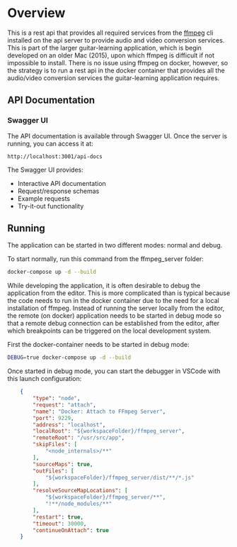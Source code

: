 # Overview

This is a rest api that provides all required services from the [ffmpeg](https://ffmpeg.org/) cli installed on the api server to provide audio and video conversion services.  This is part of the larger guitar-learning application, which is begin developed on an older Mac (2015), upon which ffmpeg is difficult if not impossible to install.  There is no issue using ffmpeg on docker, however, so the strategy is to run a rest api in the docker container that provides all the audio/video conversion services the guitar-learning application requires.

## API Documentation

### Swagger UI
The API documentation is available through Swagger UI. Once the server is running, you can access it at:

```
http://localhost:3001/api-docs
```

The Swagger UI provides:
- Interactive API documentation
- Request/response schemas
- Example requests
- Try-it-out functionality

## Running

The application can be started in two different modes: normal and debug.

To start normally, run this command from the ffmpeg_server folder:

```bash
docker-compose up -d --build
```

While developing the application, it is often desirable to debug the application from the editor.  This is more complicated than is typical because the code needs to run in the docker container due to the need for a local installation of ffmpeg.  Instead of running the server locally from the editor, the remote (on docker) application needs to be started in debug mode so that a remote debug connection can be established from the editor, after which breakpoints can be triggered on the local development system.

First the docker-container needs to be started in debug mode:

```bash
DEBUG=true docker-compose up -d --build
```

Once started in debug mode, you can start the debugger in VSCode with this launch configuration:

```json
    {
        "type": "node",
        "request": "attach",
        "name": "Docker: Attach to FFmpeg Server",
        "port": 9229,
        "address": "localhost",
        "localRoot": "${workspaceFolder}/ffmpeg_server",
        "remoteRoot": "/usr/src/app",
        "skipFiles": [
            "<node_internals>/**"
        ],
        "sourceMaps": true,
        "outFiles": [
            "${workspaceFolder}/ffmpeg_server/dist/**/*.js"
        ],
        "resolveSourceMapLocations": [
            "${workspaceFolder}/ffmpeg_server/**",
            "!**/node_modules/**"
        ],
        "restart": true,
        "timeout": 30000,
        "continueOnAttach": true
    }
```







